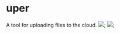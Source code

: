 # uper
A tool for uploading files to the cloud.
![](./img.osdw);
![](http://www.baidu.com/img.osdw);